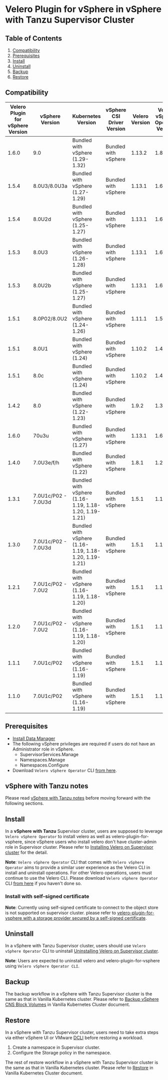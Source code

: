 # Velero Plugin for vSphere in vSphere with Tanzu Supervisor Cluster

## Table of Contents

1. [Compatibility](#compatibility)
2. [Prerequisites](#prerequisites)
3. [Install](#install)
4. [Uninstall](#uninstall)
5. [Backup](#backup)
6. [Restore](#restore)

## Compatibility

| Velero Plugin for vSphere Version | vSphere Version  | Kubernetes Version                                     | vSphere CSI Driver Version | Velero Version | Velero vSphere Operator Version | Data Manager Version | Velero Plugin for AWS | vSphere Plugin Deprecated | vSphere Plugin EOL Date      |
|-----------------------------------|------------------|--------------------------------------------------------|----------------------------|----------------|---------------------------------|---------------|-----------------------|------------|---------------|
| 1.6.0                             | 9.0              | Bundled with vSphere (1.29-1.32)                       | Bundled with vSphere       | 1.13.2          | 1.8.1                           | 1.2.0        | 1.6.1/1.6.2           | No         | N/A    |
| 1.5.4                             | 8.0U3/8.0U3a     | Bundled with vSphere (1.27-1.29)                       | Bundled with vSphere       | 1.13.1          | 1.6.1                           | 1.2.0        | 1.6.0                 | No         | N/A    |
| 1.5.4                             | 8.0U2d           | Bundled with vSphere (1.25-1.27)                       | Bundled with vSphere       | 1.13.1          | 1.6.1                           | 1.2.0        |                       | No         | N/A           |
| 1.5.3                             | 8.0U3            | Bundled with vSphere (1.26-1.28)                       | Bundled with vSphere       | 1.13.1          | 1.6.1                           | 1.2.0        | 1.6.0                 | No         | N/A    |
| 1.5.3                             | 8.0U2b           | Bundled with vSphere (1.25-1.27)                       | Bundled with vSphere       | 1.13.1          | 1.6.0                           | 1.2.0        |                       | No         | N/A           |
| 1.5.1                             | 8.0P02/8.0U2     | Bundled with vSphere (1.24-1.26)                       | Bundled with vSphere       | 1.11.1          | 1.5.0                           | 1.2.0       |                       | No         | N/A           |
| 1.5.1                             | 8.0U1            | Bundled with vSphere (1.24)                            | Bundled with vSphere       | 1.10.2          | 1.4.0                           | 1.2.0       |                       | No         | N/A           |
| 1.5.1                             | 8.0c             | Bundled with vSphere (1.24)                            | Bundled with vSphere       | 1.10.2          | 1.4.0                           | 1.2.0        |                       | No         | N/A           |
| 1.4.2                             | 8.0              | Bundled with vSphere (1.22-1.23)                       | Bundled with vSphere       | 1.9.2          | 1.3.0                           | 1.2.0      |                       | No         | N/A           |
| 1.6.0                             | 70u3u            | Bundled with vSphere (1.27)                            | Bundled with vSphere       | 1.13.1          | 1.6.1                           | 1.2.0        |                       | No         | N/A           |
| 1.4.0                             | 7.0U3e/f/h       | Bundled with vSphere (1.22)                            | Bundled with vSphere       | 1.8.1          | 1.2.0                           | 1.1.0       |                       | No         | N/A           |
| 1.3.1                             | 7.0U1c/P02 - 7.0U3d | Bundled with vSphere (1.16-1.19, 1.18-1.20, 1.19-1.21) | Bundled with vSphere       | 1.5.1          | 1.1.0                           | 1.1.0       |                       | No         | N/A           |
| 1.3.0                             | 7.0U1c/P02 - 7.0U3d | Bundled with vSphere (1.16-1.19, 1.18-1.20, 1.19-1.21) | Bundled with vSphere       | 1.5.1          | 1.1.0                           | 1.1.0       |                       | Yes        | December 2022 |
| 1.2.1                             | 7.0U1c/P02 - 7.0U2 | Bundled with vSphere (1.16-1.19, 1.18-1.20)            | Bundled with vSphere       | 1.5.1          | 1.1.0                           | 1.1.0        |                       | Yes        | June 2023     |
| 1.2.0                             | 7.0U1c/P02 - 7.0U2 | Bundled with vSphere (1.16-1.19, 1.18-1.20)            | Bundled with vSphere       | 1.5.1          | 1.1.0                           | 1.1.0        |                       | Yes        | December 2022 |
| 1.1.1                             | 7.0U1c/P02       | Bundled with vSphere (1.16-1.19)                       | Bundled with vSphere       | 1.5.1          | 1.1.0                           | 1.1.0       |                       | No         | N/A           |
| 1.1.0                             | 7.0U1c/P02       | Bundled with vSphere (1.16-1.19)                       | Bundled with vSphere       | 1.5.1          | 1.1.0                           | 1.1.0       |                       | Yes        | December 2022 |

## Prerequisites

* [Install Data Manager](supervisor-datamgr.md)
* The following vSphere privileges are required if users do not have an Administrator role in vSphere.
  * SupervisorServices.Manage
  * Namespaces.Manage
  * Namespaces.Configure
* Download `Velero vSphere Operator` CLI [from here](https://github.com/vmware-tanzu/velero-plugin-for-vsphere/releases/download/v1.1.0/velero-vsphere-1.1.0-linux-amd64.tar.gz).

## vSphere with Tanzu notes

Please read [vSphere with Tanzu notes](supervisor-notes.md) before moving forward with the following sections.

## Install

In a **vSphere with Tanzu** Supervisor cluster, users are supposed to leverage `Velero vSphere Operator` to install velero as well as velero-plugin-for-vsphere, since vSphere users who install velero don't have cluster-admin role in Supervisor cluster. Please refer to
[Installing Velero on Supervisor cluster](velero-vsphere-operator-user-manual.md#installing-velero-on-supervisor-cluster)
for the detail.

**Note**: `Velero vSphere Operator` CLI that comes with `Velero vSphere Operator` aims to provide a similar user experience as the Velero CLI in install and uninstall operations. For other Velero operations, users must continue to use the Velero CLI. Please download `Velero vSphere Operator` CLI [from here](https://github.com/vmware-tanzu/velero-plugin-for-vsphere/releases/download/v1.1.0/velero-vsphere-1.1.0-linux-amd64.tar.gz) if you haven't done so.

### Install with self-signed certificate

**Note**: Currently using self-signed certificate to connect to the object store is not supported on supervisor cluster. please refer to [velero-plugin-for-vsphere with a storage provider secured by a self-signed certificate](self-signed-certificate.md).

## Uninstall

In a vSphere with Tanzu Supervisor cluster, users should use `Velero vSphere Operator` CLI to uninstall [Uninstalling Velero on Supervisor cluster](velero-vsphere-operator-user-manual.md#uninstalling-velero-on-supervisor-cluster).

**Note**: Users are expected to uninstall velero and velero-plugin-for-vsphere using `Velero vSphere Operator CLI`.

## Backup

The backup workflow in a vSphere with Tanzu Supervisor cluster is the same as that in Vanilla Kubernetes cluster. Please refer to [Backup vSphere CNS Block Volumes](vanilla.md#backup-vsphere-cns-block-volumes) in Vanilla Kubernetes Cluster document.

## Restore

In a vSphere with Tanzu Supervisor cluster, users need to take extra steps via either vSphere UI or VMware [DCLI](https://code.vmware.com/web/tool/3.0.0/vmware-datacenter-cli) before restoring a workload.

1. Create a namespace in Supervisor cluster.
2. Configure the Storage policy in the namespace.

The rest of restore workflow in a vSphere with Tanzu Supervisor cluster is the same as that in Vanilla Kubernetes cluster. Please refer to [Restore](vanilla.md#restore) in Vanilla Kubernetes Cluster document.
